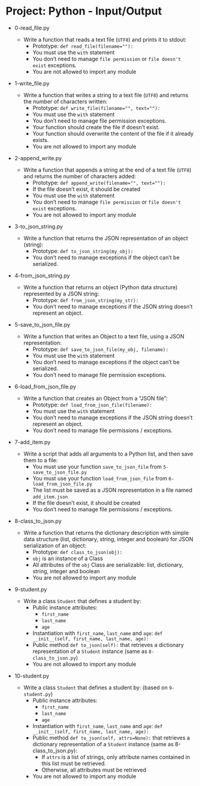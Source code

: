 # Project: Python - Input/Output

*   0-read_file.py
    - Write a function that reads a text file (`UTF8`) and prints it to stdout:
      - Prototype: `def read_file(filename=""):`
      - You must use the `with` statement
      - You don’t need to manage `file permission` or `file doesn't exist` exceptions.
      - You are not allowed to import any module

*   1-write_file.py
    - Write a function that writes a string to a text file (`UTF8`) and returns the number of characters written:
      - Prototype: `def write_file(filename="", text=""):`
      - You must use the `with` statement
      - You don’t need to manage file permission exceptions.
      - Your function should create the file if doesn’t exist.
      - Your function should overwrite the content of the file if it already exists.
      - You are not allowed to import any module

*   2-append_write.py
    - Write a function that appends a string at the end of a text file (`UTF8`) and returns the number of characters added:
      - Prototype: `def append_write(filename="", text=""):`
      - If the file doesn’t exist, it should be created
      - You must use the `with` statement
      - You don’t need to manage `file permission` or `file doesn't exist` exceptions.
      - You are not allowed to import any module

*   3-to_json_string.py
    - Write a function that returns the JSON representation of an object (string):
      - Prototype: `def to_json_string(my_obj):`
      - You don’t need to manage exceptions if the object can’t be serialized.

*   4-from_json_string.py
    - Write a function that returns an object (Python data structure) represented by a JSON string:
      - Prototype: `def from_json_string(my_str):`
      - You don’t need to manage exceptions if the JSON string doesn’t represent an object.

*   5-save_to_json_file.py
    - Write a function that writes an Object to a text file, using a JSON representation:
      - Prototype: `def save_to_json_file(my_obj, filename):`
      - You must use the `with` statement
      - You don’t need to manage exceptions if the object can’t be serialized.
      - You don’t need to manage file permission exceptions.

*   6-load_from_json_file.py
    - Write a function that creates an Object from a “JSON file”:
      - Prototype: `def load_from_json_file(filename):`
      - You must use the `with` statement
      - You don’t need to manage exceptions if the JSON string doesn’t represent an object.
      - You don’t need to manage file permissions / exceptions.

*   7-add_item.py
    - Write a script that adds all arguments to a Python list, and then save them to a file:
      - You must use your function `save_to_json_file` from `5-save_to_json_file.py`
      - You must use your function `load_from_json_file` from `6-load_from_json_file.py`
      - The list must be saved as a JSON representation in a file named `add_item.json`
      - If the file doesn’t exist, it should be created
      - You don’t need to manage file permissions / exceptions.

*   8-class_to_json.py
    - Write a function that returns the dictionary description with simple data structure (list, dictionary, string, integer and boolean) for JSON serialization of an object:
      - Prototype: `def class_to_json(obj):`
      - `obj` is an instance of a Class
      - All attributes of the `obj` Class are serializable: list, dictionary, string, integer and boolean
      - You are not allowed to import any module

*   9-student.py
    - Write a class `Student` that defines a student by:
      - Public instance attributes:
        - `first_name`
        - `last_name`
        - `age`
      - Instantiation with `first_name`, `last_name` and `age`: `def __init__(self, first_name, last_name, age):`
      - Public method `def to_json(self):` that retrieves a dictionary representation of a `Student` instance (same as `8-class_to_json.py`)
      - You are not allowed to import any module

*   10-student.py
    - Write a class `Student` that defines a student by: (based on `9-student.py`)
      - Public instance attributes:
        - `first_name`
        - `last_name`
        - `age`
      - Instantiation with `first_name`, `last_name` and `age`: `def __init__(self, first_name, last_name, age):`
      - Public method `def to_json(self, attrs=None):` that retrieves a dictionary representation of a `Student` instance (same as 8-class_to_json.py):
        - If `attrs` is a list of strings, only attribute names contained in this list must be retrieved.
        - Otherwise, all attributes must be retrieved
      - You are not allowed to import any module
